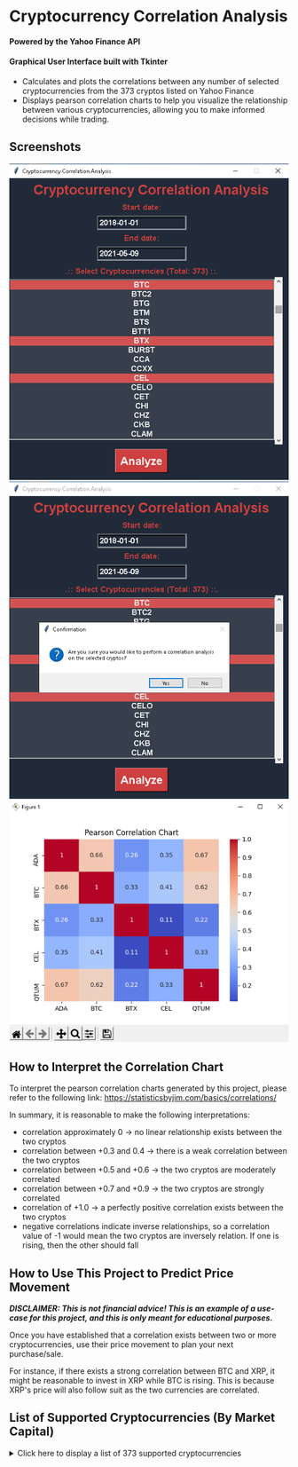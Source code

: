 # Cryptocurrency Correlation Analysis
#### Powered by the Yahoo Finance API
#### Graphical User Interface built with Tkinter
* Calculates and plots the correlations between any number of selected cryptocurrencies from the 373 cryptos listed on Yahoo Finance
* Displays pearson correlation charts to help you visualize the relationship between various cryptocurrencies, allowing you to make informed decisions while trading.

## Screenshots
![Main Screen](https://github.com/abdulalikhan/Cryptocurrency-Correlation-Analysis/blob/main/1.png?raw=true)
![Confirmation Message](https://github.com/abdulalikhan/Cryptocurrency-Correlation-Analysis/blob/main/2.png?raw=true)
![Pearson Correlation Chart](https://github.com/abdulalikhan/Cryptocurrency-Correlation-Analysis/blob/main/3.png?raw=true)

## How to Interpret the Correlation Chart
To interpret the pearson correlation charts generated by this project, please refer to the following link:
<https://statisticsbyjim.com/basics/correlations/>

In summary, it is reasonable to make the following interpretations:
- correlation approximately 0 -> no linear relationship exists between the two cryptos
- correlation between +0.3 and 0.4 -> there is a weak correlation between the two cryptos
- correlation between +0.5 and +0.6 -> the two cryptos are moderately correlated
- correlation between +0.7 and +0.9 -> the two cryptos are strongly correlated
- correlation of +1.0 -> a perfectly positive correlation exists between the two cryptos
- negative correlations indicate inverse relationships, so a correlation value of -1 would mean the two cryptos are inversely relation. If one is rising, then the other should fall

## How to Use This Project to Predict Price Movement
___DISCLAIMER: This is not financial advice! This is an example of a use-case for this project, and this is only meant for educational purposes.___

Once you have established that a correlation exists between two or more cryptocurrencies, use their price movement to plan your next purchase/sale.

For instance, if there exists a strong correlation between BTC and XRP, it might be reasonable to invest in XRP while BTC is rising. This is because XRP's price will also follow suit as the two currencies are correlated.

## List of Supported Cryptocurrencies (By Market Capital)
<details>
    <summary>Click here to display a list of 373 supported cryptocurrencies</summary>
        <p>BTC</p>
        <p>ETH</p>
        <p>BNB</p>
        <p>DOGE</p>
        <p>XRP</p>
        <p>USDT</p>
        <p>ADA</p>
        <p>DOT1</p>
        <p>BCH</p>
        <p>LTC</p>
        <p>UNI3</p>
        <p>LINK</p>
        <p>VET</p>
        <p>ETC</p>
        <p>XLM</p>
        <p>USDC</p>
        <p>SOL1</p>
        <p>THETA</p>
        <p>TRX</p>
        <p>FIL</p>
        <p>EOS</p>
        <p>XMR</p>
        <p>NEO</p>
        <p>BSV</p>
        <p>MIOTA</p>
        <p>LUNA1</p>
        <p>ATOM1</p>
        <p>AAVE</p>
        <p>HEX</p>
        <p>XTZ</p>
        <p>AVAX</p>
        <p>BTT1</p>
        <p>MKR</p>
        <p>ALGO</p>
        <p>CRO</p>
        <p>DASH</p>
        <p>CTC1</p>
        <p>MATIC</p>
        <p>ZEC</p>
        <p>COMP</p>
        <p>KSM</p>
        <p>XEM</p>
        <p>WAVES</p>
        <p>EGLD</p>
        <p>CHZ</p>
        <p>QTUM</p>
        <p>DCR</p>
        <p>ZIL</p>
        <p>HBAR</p>
        <p>MANA</p>
        <p>BTG</p>
        <p>SNX</p>
        <p>STX1</p>
        <p>ENJ</p>
        <p>BAT</p>
        <p>TFUEL</p>
        <p>SUSHI</p>
        <p>DGB</p>
        <p>GRT2</p>
        <p>SC</p>
        <p>ONT</p>
        <p>YFI</p>
        <p>ICX</p>
        <p>CCXX</p>
        <p>OMG</p>
        <p>DFI</p>
        <p>ZRX</p>
        <p>UMA</p>
        <p>RVN</p>
        <p>BCD</p>
        <p>CEL</p>
        <p>HNT1</p>
        <p>NANO</p>
        <p>BNT</p>
        <p>ZEN</p>
        <p>XDC</p>
        <p>ONE2</p>
        <p>LSK</p>
        <p>CELO</p>
        <p>XVG</p>
        <p>XWC</p>
        <p>IOST</p>
        <p>ANKR</p>
        <p>TUSD</p>
        <p>ARRR</p>
        <p>CRV</p>
        <p>VGX</p>
        <p>AR</p>
        <p>KNC</p>
        <p>AMP1</p>
        <p>SNT</p>
        <p>LRC</p>
        <p>VTHO</p>
        <p>CKB</p>
        <p>MIR1</p>
        <p>STORJ</p>
        <p>REP</p>
        <p>GLM</p>
        <p>IOTX</p>
        <p>SRM</p>
        <p>FUN</p>
        <p>KAVA</p>
        <p>BTS</p>
        <p>QNT</p>
        <p>ABBC</p>
        <p>STEEM</p>
        <p>ANT</p>
        <p>ARDR</p>
        <p>FET</p>
        <p>KMD</p>
        <p>EWT</p>
        <p>CVC</p>
        <p>STRAX</p>
        <p>ETN</p>
        <p>MAID</p>
        <p>MCO</p>
        <p>NKN</p>
        <p>BAND</p>
        <p>GNO</p>
        <p>WAXP</p>
        <p>RLC</p>
        <p>KIN</p>
        <p>SYS</p>
        <p>MED</p>
        <p>BTM</p>
        <p>WAN</p>
        <p>XHV</p>
        <p>ARK</p>
        <p>NU</p>
        <p>HNS</p>
        <p>PPT</p>
        <p>HNC</p>
        <p>MTL</p>
        <p>VLX</p>
        <p>AION</p>
        <p>OXT</p>
        <p>XNM</p>
        <p>AVA</p>
        <p>TWT</p>
        <p>COTI</p>
        <p>FIRO</p>
        <p>TOMO</p>
        <p>META</p>
        <p>HIVE</p>
        <p>RDD</p>
        <p>DIVI</p>
        <p>ELA</p>
        <p>MONA</p>
        <p>ATRI</p>
        <p>MLN</p>
        <p>DNT</p>
        <p>REV</p>
        <p>MARO</p>
        <p>IRIS</p>
        <p>BCN</p>
        <p>PAC</p>
        <p>NYE</p>
        <p>GAS</p>
        <p>ADX</p>
        <p>PHA</p>
        <p>WTC</p>
        <p>CRU</p>
        <p>AE</p>
        <p>CSC</p>
        <p>SAPP</p>
        <p>BEAM</p>
        <p>KDA</p>
        <p>NRG</p>
        <p>NULS</p>
        <p>PIVX</p>
        <p>NXS</p>
        <p>VRA</p>
        <p>TT</p>
        <p>ERG</p>
        <p>MWC</p>
        <p>GRS</p>
        <p>FSN</p>
        <p>HC</p>
        <p>SRK</p>
        <p>GRN</p>
        <p>WICC</p>
        <p>APL</p>
        <p>SERO</p>
        <p>ZNN</p>
        <p>WOZX</p>
        <p>XNC</p>
        <p>DAG</p>
        <p>CTXC</p>
        <p>EMC2</p>
        <p>LOKI</p>
        <p>VSYS</p>
        <p>LBC</p>
        <p>GXC</p>
        <p>PAI</p>
        <p>SOLVE</p>
        <p>VITE</p>
        <p>RBTC</p>
        <p>NIM</p>
        <p>MHC</p>
        <p>VTC</p>
        <p>AXEL</p>
        <p>FIO</p>
        <p>PCX</p>
        <p>SKY</p>
        <p>MASS</p>
        <p>NXT</p>
        <p>NAS</p>
        <p>GRIN</p>
        <p>DGD</p>
        <p>DCN</p>
        <p>DERO</p>
        <p>NEBL</p>
        <p>WABI</p>
        <p>OBSR</p>
        <p>BDX</p>
        <p>PZM</p>
        <p>SBD</p>
        <p>CET</p>
        <p>BIP</p>
        <p>GO</p>
        <p>SALT</p>
        <p>NAV</p>
        <p>GBYTE</p>
        <p>KRT</p>
        <p>VIA</p>
        <p>QASH</p>
        <p>VERI</p>
        <p>GAME</p>
        <p>XSN</p>
        <p>DNA1</p>
        <p>AEON</p>
        <p>XDN</p>
        <p>PART</p>
        <p>PI</p>
        <p>VITAE</p>
        <p>QRL</p>
        <p>BHD</p>
        <p>CUT</p>
        <p>ETP</p>
        <p>NMC</p>
        <p>WGR</p>
        <p>FCT</p>
        <p>POA</p>
        <p>PPC</p>
        <p>BURST</p>
        <p>RINGX</p>
        <p>BLOCK</p>
        <p>ZANO</p>
        <p>PAY</p>
        <p>HPB</p>
        <p>SMART</p>
        <p>VAL1</p>
        <p>ACT</p>
        <p>DMCH</p>
        <p>TRUE</p>
        <p>CMT1</p>
        <p>MAN</p>
        <p>ZEL</p>
        <p>DYN</p>
        <p>XMC</p>
        <p>BEPRO</p>
        <p>UBQ</p>
        <p>NLG</p>
        <p>RSTR</p>
        <p>HTML</p>
        <p>ADK</p>
        <p>MRX</p>
        <p>YOYOW</p>
        <p>NVT</p>
        <p>NIX</p>
        <p>BPS</p>
        <p>ZYN</p>
        <p>ACH</p>
        <p>LCC</p>
        <p>BTC2</p>
        <p>AMB</p>
        <p>GLEEC</p>
        <p>SCC3</p>
        <p>PLC</p>
        <p>CHI</p>
        <p>SNGLS</p>
        <p>BHP</p>
        <p>TERA</p>
        <p>FLO</p>
        <p>FTC</p>
        <p>FO</p>
        <p>XMY</p>
        <p>DTEP</p>
        <p>WINGS</p>
        <p>DMD</p>
        <p>NYZO</p>
        <p>INT</p>
        <p>PHR</p>
        <p>BLK</p>
        <p>XLT</p>
        <p>SFT</p>
        <p>BCA</p>
        <p>GHOST1</p>
        <p>IDNA</p>
        <p>INSTAR</p>
        <p>XST</p>
        <p>MIR</p>
        <p>VEX</p>
        <p>AYA</p>
        <p>HTDF</p>
        <p>XRC</p>
        <p>DIME</p>
        <p>ILC</p>
        <p>SCP</p>
        <p>XBY</p>
        <p>OTO</p>
        <p>GRC</p>
        <p>CRW</p>
        <p>IOC</p>
        <p>USNBT</p>
        <p>CURE</p>
        <p>HYC</p>
        <p>FAIR</p>
        <p>VIN</p>
        <p>SUB</p>
        <p>XAS</p>
        <p>GHOST</p>
        <p>SONO1</p>
        <p>OWC</p>
        <p>PMEER</p>
        <p>POLIS</p>
        <p>GCC1</p>
        <p>BPC</p>
        <p>MGO</p>
        <p>QRK</p>
        <p>MBC</p>
        <p>ERK</p>
        <p>EDG</p>
        <p>DDK</p>
        <p>NPC</p>
        <p>OURO</p>
        <p>HSS</p>
        <p>ATB</p>
        <p>FRST</p>
        <p>COMP1</p>
        <p>CLAM</p>
        <p>NLC2</p>
        <p>ECC</p>
        <p>UNO</p>
        <p>COLX</p>
        <p>ECA</p>
        <p>LKK</p>
        <p>ALIAS</p>
        <p>FLASH</p>
        <p>MOAC</p>
        <p>BONO</p>
        <p>DUN</p>
        <p>TUBE</p>
        <p>SPHR</p>
        <p>RBY</p>
        <p>AIB</p>
        <p>MINT</p>
        <p>XUC</p>
        <p>CCA</p>
        <p>SHIFT</p>
        <p>JDC</p>
        <p>MTC2</p>
        <p>MIDAS</p>
        <p>SLS</p>
        <p>DCY</p>
        <p>LRG</p>
        <p>XLQ</p>
        <p>BRC</p>
        <p>XCP</p>
        <p>BTX</p>
        <p>VBK</p>
        <p>YEP</p>
        <p>BST</p>
</details>